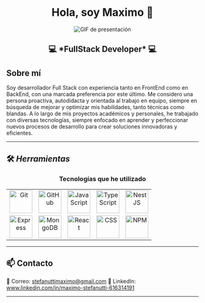 <div align="center">
  <h1>Hola, soy <a>Maximo</a> 👋</h1>
</div>

<div align="center">
  <img src="https://github.com/user-attachments/assets/91803e33-b8b2-4fdd-8ed1-d3d97c0a18e8" alt="GIF de presentación">
</div>

<div align="center">
  <h2>💻 *FullStack Developer* 💻</h2>
</div>

## Sobre mí

Soy desarrollador Full Stack con experiencia tanto en FrontEnd como en BackEnd, con una marcada preferencia por este último. Me considero una persona proactiva, autodidacta y orientada al trabajo en equipo, siempre en búsqueda de mejorar y optimizar mis habilidades, tanto técnicas como blandas. A lo largo de mis proyectos académicos y personales, he trabajado con diversas tecnologías, siempre enfocado en aprender y perfeccionar nuevos procesos de desarrollo para crear soluciones innovadoras y eficientes.

---

## 🛠 *Herramientas*

<h3 align="center">Tecnologías que he utilizado</h3>

<div align="center">
  <table>
    <tr>
      <td align="center">
        <img src="https://cdn.jsdelivr.net/gh/devicons/devicon/icons/git/git-original.svg" alt="Git" width="60px">
      </td>
      <td align="center">
        <img src="https://cdn.jsdelivr.net/gh/devicons/devicon/icons/github/github-original.svg" alt="GitHub" width="60px">
      </td>
      <td align="center">
        <img src="https://cdn.jsdelivr.net/gh/devicons/devicon/icons/javascript/javascript-original.svg" alt="JavaScript" width="60px">
      </td>
      <td align="center">
        <img src="https://cdn.jsdelivr.net/gh/devicons/devicon/icons/typescript/typescript-original.svg" alt="TypeScript" width="60px">
      </td>
      <td align="center">
        <img src="https://cdn.jsdelivr.net/gh/devicons/devicon/icons/nestjs/nestjs-plain.svg" alt="NestJS" width="60px">
      </td>
    </tr>
    <tr>
      <td align="center">
        <img src="https://cdn.jsdelivr.net/gh/devicons/devicon/icons/express/express-original.svg" alt="Express" width="60px">
      </td>
      <td align="center">
        <img src="https://cdn.jsdelivr.net/gh/devicons/devicon/icons/mongodb/mongodb-original.svg" alt="MongoDB" width="60px">
      </td>
      <td align="center">
        <img src="https://cdn.jsdelivr.net/gh/devicons/devicon/icons/react/react-original.svg" alt="React" width="60px">
      </td>
      <td align="center">
        <img src="https://cdn.jsdelivr.net/gh/devicons/devicon/icons/css3/css3-original.svg" alt="CSS" width="60px">
      </td>
      <td align="center">
        <img src="https://cdn.jsdelivr.net/gh/devicons/devicon/icons/npm/npm-original-wordmark.svg" alt="NPM" width="60px">
      </td>
    </tr>
  </table>
</div>

---

## 📫 Contacto

📧 Correo: stefanuttimaximo@gmail.com 
🔗 LinkedIn: www.linkedin.com/in/maximo-stefanutti-616314191


---
